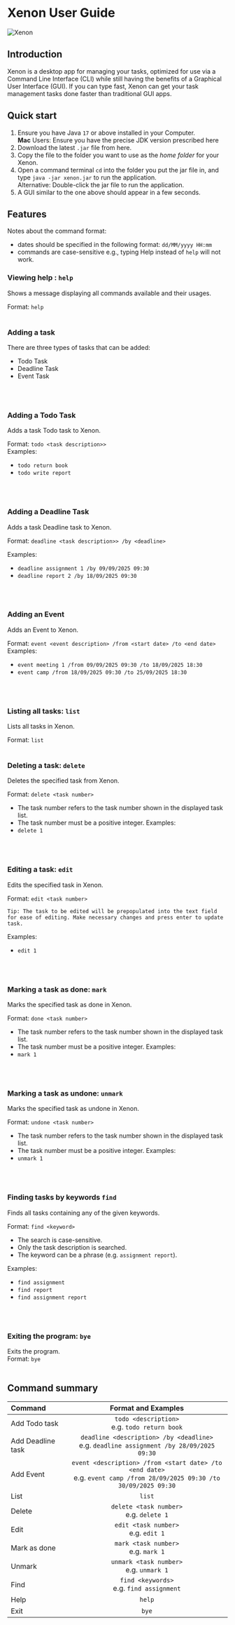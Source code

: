 # Xenon User Guide

![Xenon](Ui.png)

## Introduction
Xenon is a desktop app for managing your tasks, optimized for use via a Command Line Interface (CLI) while still having the benefits of a Graphical User Interface (GUI). If you can type fast, Xenon can get your task management tasks done faster than traditional GUI apps.

## Quick start
1. Ensure you have Java `17` or above installed in your Computer. <br>**Mac** Users: Ensure you have the precise JDK version prescribed here
2. Download the latest `.jar` file from here.
3. Copy the file to the folder you want to use as the _home folder_ for your Xenon.
4. Open a command terminal `cd` into the folder you put the jar file in, and type `java -jar xenon.jar` to run the application. <br> Alternative: Double-click the jar file to run the application.
5. A GUI similar to the one above should appear in a few seconds.

## Features
Notes about the command format:
* dates should be specified in the following format: `dd/MM/yyyy HH:mm`
* commands are case-sensitive e.g., typing Help instead of `help` will not work.


### Viewing help : `help`
Shows a message displaying all commands available and their usages. <br>

Format: `help`
<br>
<br>

### Adding a task
There are three types of tasks that can be added:
* Todo Task
* Deadline Task
* Event Task
<br>
<br>

### Adding a Todo Task
Adds a task Todo task to Xenon. <br>

Format: `todo <task description>>` <br>
Examples:
* `todo return book`
* `todo write report`
<br>
<br>

### Adding a Deadline Task
Adds a task Deadline task to Xenon. <br>

Format: `deadline <task description>> /by <deadline>` <br>

Examples:
* `deadline assignment 1 /by 09/09/2025 09:30`
* `deadline report 2 /by 18/09/2025 09:30`
<br>
<br>

### Adding an Event
Adds an Event to Xenon. <br>

Format: `event <event description> /from <start date> /to <end date>` <br>
Examples:
* `event meeting 1 /from 09/09/2025 09:30 /to 18/09/2025 18:30`
* `event camp /from 18/09/2025 09:30 /to 25/09/2025 18:30`
<br>
<br>

### Listing all tasks: `list`
Lists all tasks in Xenon. <br>

Format: `list`
<br>
<br>

### Deleting a task: `delete`
Deletes the specified task from Xenon. <br>

Format: `delete <task number>`
* The task number refers to the task number shown in the displayed task list.
* The task number must be a positive integer.
Examples:
* `delete 1`
<br>
<br>

### Editing a task: `edit`
Edits the specified task in Xenon. <br>

Format: `edit <task number>`
```
Tip: The task to be edited will be prepopulated into the text field for ease of editing. Make necessary changes and press enter to update task.
```
Examples:
* `edit 1`
<br>
<br>

### Marking a task as done: `mark`
Marks the specified task as done in Xenon. <br>

Format: `done <task number>`
* The task number refers to the task number shown in the displayed task list.
* The task number must be a positive integer.
Examples:
* `mark 1`
<br>
<br>

### Marking a task as undone: `unmark`
Marks the specified task as undone in Xenon. <br>

Format: `undone <task number>`
* The task number refers to the task number shown in the displayed task list.
* The task number must be a positive integer.
Examples:
* `unmark 1`
<br>
<br>

### Finding tasks by keywords `find`
Finds all tasks containing any of the given keywords. <br>

Format: `find <keyword>`
* The search is case-sensitive.
* Only the task description is searched.
* The keyword can be a phrase (e.g. `assignment report`).

Examples:
* `find assignment`
* `find report`
* `find assignment report`
<br>
<br>

### Exiting the program: `bye`
Exits the program. <br>
Format: `bye`
<br>
<br>
## Command summary

| Command           |                                                    Format and Examples                                                     | 
|:------------------|:--------------------------------------------------------------------------------------------------------------------------:|
| Add Todo task     |                                     `todo <description>` <br/> e.g. `todo return book`                                     |
| Add Deadline task |                `deadline <description> /by <deadline>`<br/> e.g. `deadline assignment /by 28/09/2025 09:30`                |
| Add Event         | `event <description> /from <start date> /to <end date>`<br/> e.g. `event camp /from 28/09/2025 09:30 /to 30/09/2025 09:30` | 
| List              |                                                           `list`                                                           |
| Delete            |                                        `delete <task number>`<br/> e.g. `delete 1`                                         |
| Edit              |                                          `edit <task number>`<br/> e.g. `edit 1`                                           |
| Mark as done      |                                          `mark <task number>`<br/> e.g. `mark 1`                                           |
| Unmark            |                                        `unmark <task number>`<br/> e.g. `unmark 1`                                         |
| Find              |                                        `find <keywords>`<br/>e.g. `find assignment`                                        |
| Help              |                                                           `help`                                                           |
| Exit              |                                                           `bye`                                                            |

